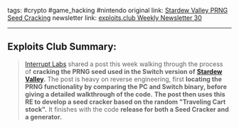 tags: #crypto #game_hacking #nintendo
original link: [Stardew Valley PRNG Seed Cracking](https://www.interruptlabs.co.uk/articles/stardew-valley-prng-seed-cracking?ref=blog.exploits.club)
newsletter link: [exploits.club Weekly Newsletter 30](https://blog.exploits.club/exploits-club-weekly-newsletter-30/)

---
## Exploits Club Summary:
> [Interrupt Labs](https://www.interruptlabs.co.uk/?ref=blog.exploits.club) shared a post this week walking through the process of **cracking the PRNG seed used in the Switch version of** [**Stardew Valley**](https://www.stardewvalley.net/?ref=blog.exploits.club)**.** The post is heavy on reverse engineering, first **locating the PRNG functionality by comparing the PC and Switch binary, before giving a detailed walkthrough of the code.** **The post then uses this RE to develop a seed cracker based on the random "Traveling Cart stock".** It finishes with the code **release for both a Seed Cracker and a generator.**
